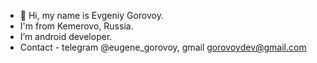 - 👋 Hi, my name is Evgeniy Gorovoy.
- I'm from Kemerovo, Russia.
- I’m android developer.
- Contact - telegram @eugene_gorovoy, gmail gorovoydev@gmail.com
